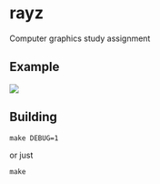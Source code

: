 # rayz
Computer graphics study assignment

## Example
![](https://raw.githubusercontent.com/ivandmitrievsky/rayz/master/render.png?token=ACbcKGBUZjRCDNzFIMCkO2Drya2-w1CNks5VR22XwA%3D%3D)

## Building

```
make DEBUG=1
```
or just
```
make
```
